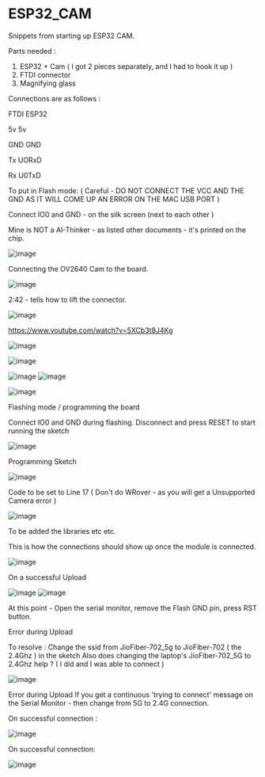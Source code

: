 # ESP32_CAM
Snippets from starting up ESP32 CAM. 

Parts needed :

1. ESP32 + Cam  ( I got 2 pieces separately, and I had to hook it up )
2. FTDI connector
3. Magnifying glass 

Connections are as follows : 

FTDI    ESP32

 5v        5v
 
 GND       GND
 
 Tx        UORxD
 
 Rx        U0TxD

To put in Flash mode: ( Careful - DO NOT CONNECT THE VCC AND THE GND AS IT WILL COME UP AN ERROR ON THE MAC USB PORT )

Connect IO0 and GND - on the silk screen (next to each other ) 

Mine is NOT a AI-Thinker - as listed other documents - it's printed on the chip.

![image](https://user-images.githubusercontent.com/14288989/133599732-61434002-5f70-427c-95b9-61a043aa9bf2.png)


Connecting the OV2640 Cam to the board.

![image](https://user-images.githubusercontent.com/14288989/133601044-65aef107-2eba-4168-bdfd-402c56ad121c.png)

2:42 - tells how to lift the connector.

![image](https://user-images.githubusercontent.com/14288989/133601171-6410c6a1-3197-47d4-89e6-f5a49b4be11b.png)

https://www.youtube.com/watch?v=5XCb3t8J4Kg

![image](https://user-images.githubusercontent.com/14288989/133598895-ceae517a-40ea-4b57-8def-ae37d618876f.png)



![image](https://user-images.githubusercontent.com/14288989/133598973-7c7e27a0-d585-40b1-b855-559185748d6e.png)

![image](https://user-images.githubusercontent.com/14288989/133601776-66c20307-e6f1-4baa-8e52-c331e9c62243.png)
![image](https://user-images.githubusercontent.com/14288989/133601882-2266dc5e-b101-47a1-ba22-8f66cb4d2b87.png)


![image](https://user-images.githubusercontent.com/14288989/133601726-52ca9f57-e4c5-4370-8757-00a6dd7d3dc6.png)


Flashing mode / programming the board 

Connect IO0 and GND during flashing. Disconnect and press RESET to start running the sketch

![image](https://user-images.githubusercontent.com/14288989/133602185-9d12e5b9-26a9-4043-8719-178b87500c1a.png)


Programming Sketch

![image](https://user-images.githubusercontent.com/14288989/133602926-d5138ceb-1a7c-4c8b-9b3d-e07ea796dbdb.png)

Code to be set to Line 17 ( Don't do WRover - as you will get a Unsupported Camera error )


![image](https://user-images.githubusercontent.com/14288989/133603149-1c4ea3bc-9368-4bcf-a05c-76f0bea91300.png)

 To be added the libraries etc etc.
 
 
This is how the connections should show up once the module is connected.

![image](https://user-images.githubusercontent.com/14288989/133604506-83382af6-aa6e-47eb-9073-24f94e567f5f.png)

On a successful Upload

![image](https://user-images.githubusercontent.com/14288989/133604890-a54f889d-0ce9-4ee8-afdf-5d30db01f36f.png)
![image](https://user-images.githubusercontent.com/14288989/133605047-be073ac9-8f0f-4a59-9a89-d889a2106eb2.png)

At this point - Open the serial monitor, remove the Flash GND pin, press RST button.

Error during Upload

To resolve :
Change the ssid from JioFiber-702_5g to JioFiber-702 ( the 2.4Ghz ) in the sketch
Also does changing the laptop's JioFiber-702_5G to 2.4Ghz help ? ( I did and I was able to connect )

![image](https://user-images.githubusercontent.com/14288989/133605205-96f43a14-d824-4ad0-bf8f-42cf24baef36.png)



Error during Upload
If you get a continuous 'trying to connect' message on the Serial Monitor - then change from 5G to 2.4G connection.

On successful connection :

![image](https://user-images.githubusercontent.com/14288989/133606462-bd39cad5-7fab-455f-b01e-79ed44366e3e.png)

On successful connection:

![image](https://user-images.githubusercontent.com/14288989/133645434-20a32ef8-3569-4760-b350-24242ba9437a.png)

